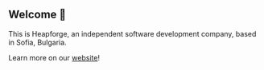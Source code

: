## Welcome 👋
This is Heapforge, an independent software development company, based in Sofia, Bulgaria.

Learn more on our [website](https://heapforge.com/)!
